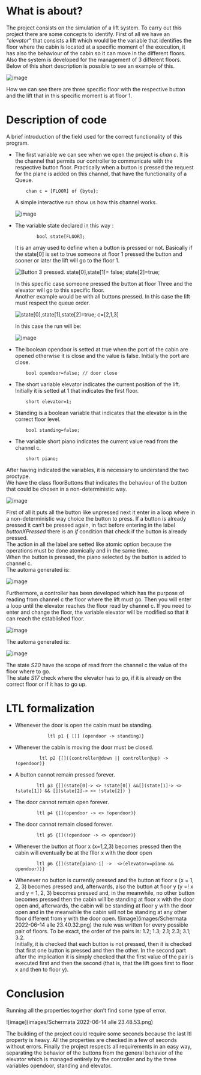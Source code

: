 # What is about?

The project consists on the simulation of a lift system. To carry out
this project there are some concepts to identify. First of all we have
an *“elevator"* that consists a lift which would be the variable that
identifies the floor where the cabin is located at a specific moment of
the execution, it has also the behaviour of the cabin so it can move in
the different floors. Also the system is developed for the management of
3 different floors.  
Below of this short description is possible to see an example of this.  

<div class="center">

![image](images/lift_elevatorFirstpicture.png)

</div>

How we can see there are three specific floor with the respective button
and the lift that in this specific moment is at floor 1.

# Description of code

A brief introduction of the field used for the correct functionality of
this program.

-   The first variable we can see when we open the project is *chan c*.
    It is the channel that permits our controller to communicate with
    the respective button floor. Practically when a button is pressed
    the request for the plane is added on this channel, that have the
    functionality of a Queue.

            chan c = [FLOOR] of {byte};

    A simple interactive run show us how this channel works.  

    <div class="center">

    ![image](images/runChan.png)

    </div>

-   The variable state declared in this way :

                bool state[FLOOR];

    It is an array used to define when a button is pressed or not.
    Basically if the state\[0\] is set to true someone at floor 1
    pressed the button and sooner or later the lift will go to the floor
    1.

    ![Button 3 pressed. state\[0\],state\[1\]= false;
    state\[2\]=true;](images/bottonThreePressed.png)

      
    In this specific case someone pressed the button at floor Three and
    the elevator will go to this specific floor.  
    Another example would be with all buttons pressed. In this case the
    lift must respect the queue order.  

    ![state\[0\],state\[1\],state\[2\]=true;
    c=\[2,1,3\]](images/allButtonPressed.png)

      
    In this case the run will be:

    ![image](images/specificRun.png)

-   The boolean opendoor is setted at true when the port of the cabin
    are opened otherwise it is close and the value is false. Initially
    the port are close.  

            bool opendoor=false; // door close

-   The short variable elevator indicates the current position of the
    lift. Initially it is setted at 1 that indicates the first floor.

            short elevator=1; 

-   Standing is a boolean variable that indicates that the elevator is
    in the correct floor level.

            bool standing=false;

-   The variable short piano indicates the current value read from the
    channel c.

            short piano;

After having indicated the variables, it is necessary to understand the
two proctype.  
We have the class floorButtons that indicates the behaviour of the
button that could be chosen in a non-deterministic way.  

<div class="center">

![image](images/floorButtonClass.png)

</div>

First of all it puts all the button like unpressed next it enter in a
loop where in a non-deterministic way choice the button to press. If a
button is already pressed it can’t be pressed again, in fact before
entering in the label *buttonXPressed* there is an *if* condition that
check if the button is already pressed.  
The action in all the label are setted like atomic option because the
operations must be done atomically and in the same time.  
When the button is pressed, the piano selected by the button is added to
channel c.  
The automa generated is:  

<div class="center">

![image](images/floorAutome.png)

</div>

Furthermore, a controller has been developed which has the purpose of
reading from channel c the floor where the lift must go. Then you will
enter a loop until the elevator reaches the floor read by channel c. If
you need to enter and change the floor, the variable elevator will be
modified so that it can reach the established floor.  

<div class="center">

![image](images/ControllerClass.png)

</div>

The automa generated is:  

<div class="center">

![image](images/controllerAutoma.png)

</div>

The state *S20* have the scope of read from the channel c the value of
the floor where to go.  
The state *S17* check where the elevator has to go, if it is already on
the correct floor or if it has to go up.  

# LTL formalization

-   Whenever the door is open the cabin must be standing.

                    ltl p1 { []] (opendoor -> standing)}

-   Whenever the cabin is moving the door must be closed.

                 ltl p2 {[]((controller@down || controller@up) -> !opendoor)}

-   A button cannot remain pressed forever.

                ltl p3 {[](state[0]-> <> !state[0]) &&[](state[1]-> <> !state[1]) && [](state[2]-> <> !state[2]) }

-   The door cannot remain open forever.

                ltl p4 {[](opendoor -> <> !opendoor)}

-   The door cannot remain closed forever.

                ltl p5 {[](!opendoor -> <> opendoor)}

-   Whenever the button at floor x (x=1,2,3) becomes pressed then the
    cabin will eventually be at the fllor x with the door open

                ltl p6 {[](state[piano-1] ->  <>(elevator==piano && opendoor))}

-   Whenever no button is currently pressed and the button at floor x (x
    = 1, 2, 3) becomes pressed and, afterwards, also the button at floor
    y (y =! x and y = 1, 2, 3) becomes pressed and, in the meanwhile, no
    other button becomes pressed then the cabin will be standing at
    floor x with the door open and, afterwards, the cabin will be
    standing at floor y with the door open and in the meanwhile the
    cabin will not be standing at any other floor different from y with
    the door open.
    ![image](images/Schermata 2022-06-14 alle 23.40.32.png)
    the rule was written for every possible pair of floors. To be exact,
    the order of the pairs is: 1.2; 1.3; 2.1; 2.3; 3.1; 3.2.  
    Initially, it is checked that each button is not pressed, then it is
    checked that first one button is pressed and then the other. In the
    second part after the implication it is simply checked that the
    first value of the pair is executed first and then the second (that
    is, that the lift goes first to floor x and then to floor y).

# Conclusion

Running all the properties together don’t find some type of error.  

<div class="center">

![image](images/Schermata 2022-06-14 alle 23.48.53.png)

</div>

The building of the project could require some seconds because the last
ltl property is heavy. All the properties are checked in a few of
seconds without errors. Finally the project respects all requirements in
an easy way, separating the behavior of the buttons from the general
behavior of the elevator which is managed entirely by the controller and
by the three variables opendoor, standing and elevator.
